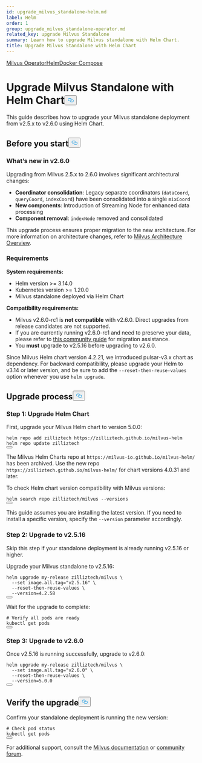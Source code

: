 ```yaml
---
id: upgrade_milvus_standalone-helm.md
label: Helm
order: 1
group: upgrade_milvus_standalone-operator.md
related_key: upgrade Milvus Standalone
summary: Learn how to upgrade Milvus standalone with Helm Chart.
title: Upgrade Milvus Standalone with Helm Chart
---
```

<div class="tab-wrapper"><a href="/docs/upgrade_milvus_standalone-operator.md" class=''>Milvus Operator</a><a href="/docs/upgrade_milvus_standalone-helm.md" class='active '>Helm</a><a href="/docs/upgrade_milvus_standalone-docker.md" class=''>Docker Compose</a></div>
<h1 id="Upgrade-Milvus-Standalone-with-Helm-Chart" class="common-anchor-header">Upgrade Milvus Standalone with Helm Chart<button data-href="#Upgrade-Milvus-Standalone-with-Helm-Chart" class="anchor-icon" translate="no">
      <svg translate="no"
        aria-hidden="true"
        focusable="false"
        height="20"
        version="1.1"
        viewBox="0 0 16 16"
        width="16"
      >
        <path
          fill="#0092E4"
          fill-rule="evenodd"
          d="M4 9h1v1H4c-1.5 0-3-1.69-3-3.5S2.55 3 4 3h4c1.45 0 3 1.69 3 3.5 0 1.41-.91 2.72-2 3.25V8.59c.58-.45 1-1.27 1-2.09C10 5.22 8.98 4 8 4H4c-.98 0-2 1.22-2 2.5S3 9 4 9zm9-3h-1v1h1c1 0 2 1.22 2 2.5S13.98 12 13 12H9c-.98 0-2-1.22-2-2.5 0-.83.42-1.64 1-2.09V6.25c-1.09.53-2 1.84-2 3.25C6 11.31 7.55 13 9 13h4c1.45 0 3-1.69 3-3.5S14.5 6 13 6z"
        ></path>
      </svg>
    </button></h1><p>This guide describes how to upgrade your Milvus standalone deployment from v2.5.x to v2.6.0 using Helm Chart.</p>
<h2 id="Before-you-start" class="common-anchor-header">Before you start<button data-href="#Before-you-start" class="anchor-icon" translate="no">
      <svg translate="no"
        aria-hidden="true"
        focusable="false"
        height="20"
        version="1.1"
        viewBox="0 0 16 16"
        width="16"
      >
        <path
          fill="#0092E4"
          fill-rule="evenodd"
          d="M4 9h1v1H4c-1.5 0-3-1.69-3-3.5S2.55 3 4 3h4c1.45 0 3 1.69 3 3.5 0 1.41-.91 2.72-2 3.25V8.59c.58-.45 1-1.27 1-2.09C10 5.22 8.98 4 8 4H4c-.98 0-2 1.22-2 2.5S3 9 4 9zm9-3h-1v1h1c1 0 2 1.22 2 2.5S13.98 12 13 12H9c-.98 0-2-1.22-2-2.5 0-.83.42-1.64 1-2.09V6.25c-1.09.53-2 1.84-2 3.25C6 11.31 7.55 13 9 13h4c1.45 0 3-1.69 3-3.5S14.5 6 13 6z"
        ></path>
      </svg>
    </button></h2><h3 id="Whats-new-in-v260" class="common-anchor-header">What’s new in v2.6.0</h3><p>Upgrading from Milvus 2.5.x to 2.6.0 involves significant architectural changes:</p>
<ul>
<li><strong>Coordinator consolidation</strong>: Legacy separate coordinators (<code translate="no">dataCoord</code>, <code translate="no">queryCoord</code>, <code translate="no">indexCoord</code>) have been consolidated into a single <code translate="no">mixCoord</code></li>
<li><strong>New components</strong>: Introduction of Streaming Node for enhanced data processing</li>
<li><strong>Component removal</strong>: <code translate="no">indexNode</code> removed and consolidated</li>
</ul>
<p>This upgrade process ensures proper migration to the new architecture. For more information on architecture changes, refer to <a href="/docs/architecture_overview.md">Milvus Architecture Overview</a>.</p>
<h3 id="Requirements" class="common-anchor-header">Requirements</h3><p><strong>System requirements:</strong></p>
<ul>
<li>Helm version >= 3.14.0</li>
<li>Kubernetes version >= 1.20.0</li>
<li>Milvus standalone deployed via Helm Chart</li>
</ul>
<p><strong>Compatibility requirements:</strong></p>
<ul>
<li>Milvus v2.6.0-rc1 is <strong>not compatible</strong> with v2.6.0. Direct upgrades from release candidates are not supported.</li>
<li>If you are currently running v2.6.0-rc1 and need to preserve your data, please refer to <a href="https://github.com/milvus-io/milvus/issues/43538#issuecomment-3112808997">this community guide</a> for migration assistance.</li>
<li>You <strong>must</strong> upgrade to v2.5.16 before upgrading to v2.6.0.</li>
</ul>
<div class="alert note">
Since Milvus Helm chart version 4.2.21, we introduced pulsar-v3.x chart as dependency. For backward compatibility, please upgrade your Helm to v3.14 or later version, and be sure to add the <code translate="no">--reset-then-reuse-values</code> option whenever you use <code translate="no">helm upgrade</code>.
</div>
<h2 id="Upgrade-process" class="common-anchor-header">Upgrade process<button data-href="#Upgrade-process" class="anchor-icon" translate="no">
      <svg translate="no"
        aria-hidden="true"
        focusable="false"
        height="20"
        version="1.1"
        viewBox="0 0 16 16"
        width="16"
      >
        <path
          fill="#0092E4"
          fill-rule="evenodd"
          d="M4 9h1v1H4c-1.5 0-3-1.69-3-3.5S2.55 3 4 3h4c1.45 0 3 1.69 3 3.5 0 1.41-.91 2.72-2 3.25V8.59c.58-.45 1-1.27 1-2.09C10 5.22 8.98 4 8 4H4c-.98 0-2 1.22-2 2.5S3 9 4 9zm9-3h-1v1h1c1 0 2 1.22 2 2.5S13.98 12 13 12H9c-.98 0-2-1.22-2-2.5 0-.83.42-1.64 1-2.09V6.25c-1.09.53-2 1.84-2 3.25C6 11.31 7.55 13 9 13h4c1.45 0 3-1.69 3-3.5S14.5 6 13 6z"
        ></path>
      </svg>
    </button></h2><h3 id="Step-1-Upgrade-Helm-Chart" class="common-anchor-header">Step 1: Upgrade Helm Chart</h3><p>First, upgrade your Milvus Helm chart to version 5.0.0:</p>
<pre><code translate="no" class="language-bash">helm repo add zilliztech https://zilliztech.github.io/milvus-helm
helm repo update zilliztech
<button class="copy-code-btn"></button></code></pre>
<div class="alert note">
The Milvus Helm Charts repo at <code translate="no">https://milvus-io.github.io/milvus-helm/</code> has been archived. Use the new repo <code translate="no">https://zilliztech.github.io/milvus-helm/</code> for chart versions 4.0.31 and later.
</div>
<p>To check Helm chart version compatibility with Milvus versions:</p>
<pre><code translate="no" class="language-bash">helm search repo zilliztech/milvus --versions
<button class="copy-code-btn"></button></code></pre>
<p>This guide assumes you are installing the latest version. If you need to install a specific version, specify the <code translate="no">--version</code> parameter accordingly.</p>
<h3 id="Step-2-Upgrade-to-v2516" class="common-anchor-header">Step 2: Upgrade to v2.5.16</h3><div class="alert-note">
<p>Skip this step if your standalone deployment is already running v2.5.16 or higher.</p>
</div>
<p>Upgrade your Milvus standalone to v2.5.16:</p>
<pre><code translate="no" class="language-bash">helm upgrade my-release zilliztech/milvus \
  --<span class="hljs-built_in">set</span> image.all.tag=<span class="hljs-string">&quot;v2.5.16&quot;</span> \
  --reset-then-reuse-values \
  --version=4.2.58
<button class="copy-code-btn"></button></code></pre>
<p>Wait for the upgrade to complete:</p>
<pre><code translate="no" class="language-bash"><span class="hljs-comment"># Verify all pods are ready</span>
kubectl get pods
<button class="copy-code-btn"></button></code></pre>
<h3 id="Step-3-Upgrade-to-v260" class="common-anchor-header">Step 3: Upgrade to v2.6.0</h3><p>Once v2.5.16 is running successfully, upgrade to v2.6.0:</p>
<pre><code translate="no" class="language-bash">helm upgrade my-release zilliztech/milvus \
  --<span class="hljs-built_in">set</span> image.all.tag=<span class="hljs-string">&quot;v2.6.0&quot;</span> \
  --reset-then-reuse-values \
  --version=5.0.0
<button class="copy-code-btn"></button></code></pre>
<h2 id="Verify-the-upgrade" class="common-anchor-header">Verify the upgrade<button data-href="#Verify-the-upgrade" class="anchor-icon" translate="no">
      <svg translate="no"
        aria-hidden="true"
        focusable="false"
        height="20"
        version="1.1"
        viewBox="0 0 16 16"
        width="16"
      >
        <path
          fill="#0092E4"
          fill-rule="evenodd"
          d="M4 9h1v1H4c-1.5 0-3-1.69-3-3.5S2.55 3 4 3h4c1.45 0 3 1.69 3 3.5 0 1.41-.91 2.72-2 3.25V8.59c.58-.45 1-1.27 1-2.09C10 5.22 8.98 4 8 4H4c-.98 0-2 1.22-2 2.5S3 9 4 9zm9-3h-1v1h1c1 0 2 1.22 2 2.5S13.98 12 13 12H9c-.98 0-2-1.22-2-2.5 0-.83.42-1.64 1-2.09V6.25c-1.09.53-2 1.84-2 3.25C6 11.31 7.55 13 9 13h4c1.45 0 3-1.69 3-3.5S14.5 6 13 6z"
        ></path>
      </svg>
    </button></h2><p>Confirm your standalone deployment is running the new version:</p>
<pre><code translate="no" class="language-bash"><span class="hljs-comment"># Check pod status</span>
kubectl get pods
<button class="copy-code-btn"></button></code></pre>
<p>For additional support, consult the <a href="https://milvus.io/docs">Milvus documentation</a> or <a href="https://github.com/milvus-io/milvus/discussions">community forum</a>.</p>
